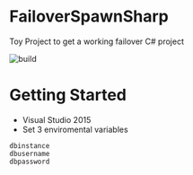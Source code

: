 # FailoverSpawnSharp
Toy Project to get a working failover C# project

![build](http://nuc.kikitux.net:8081/app/rest/builds/buildType:(id:FailoverSpawnSharp_Build)/statusIcon)

# Getting Started

- Visual Studio 2015
- Set 3 enviromental variables

```
dbinstance
dbusername
dbpassword
```
